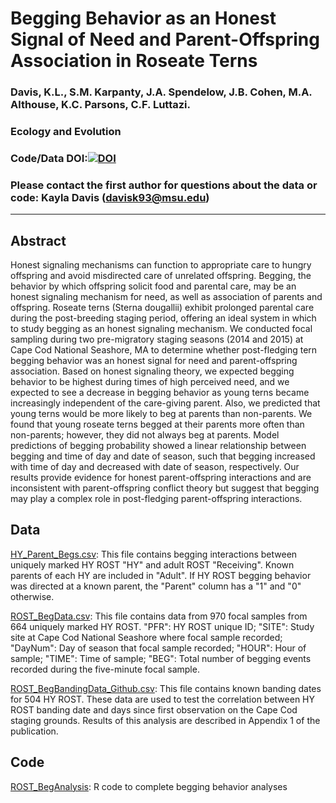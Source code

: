 # Begging Behavior as an Honest Signal of Need and Parent-Offspring Association in Roseate Terns 

### Davis, K.L., S.M. Karpanty, J.A. Spendelow, J.B. Cohen, M.A. Althouse, K.C. Parsons, C.F. Luttazi. 

### Ecology and Evolution

### Code/Data DOI:[![DOI](https://zenodo.org/badge/149470858.svg)](https://zenodo.org/badge/latestdoi/149470858)

### Please contact the first author for questions about the data or code: Kayla Davis (davisk93@msu.edu)
_______________________________________________________________________________________________________________________________________
## Abstract
Honest signaling mechanisms can function to appropriate care to hungry offspring and avoid misdirected care of unrelated offspring. Begging, the behavior by which offspring solicit food and parental care, may be an honest signaling mechanism for need, as well as association of parents and offspring. Roseate terns (Sterna dougallii) exhibit prolonged parental care during the post-breeding staging period, offering an ideal system in which to study begging as an honest signaling mechanism. We conducted focal sampling during two pre-migratory staging seasons (2014 and 2015) at Cape Cod National Seashore, MA to determine whether post-fledging tern begging behavior was an honest signal for need and parent-offspring association. Based on honest signaling theory, we expected begging behavior to be highest during times of high perceived need, and we expected to see a decrease in begging behavior as young terns became increasingly independent of the care-giving parent. Also, we predicted that young terns would be more likely to beg at parents than non-parents. We found that young roseate terns begged at their parents more often than non-parents; however, they did not always beg at parents. Model predictions of begging probability showed a linear relationship between begging and time of day and date of season, such that begging increased with time of day and decreased with date of season, respectively. Our results provide evidence for honest parent-offspring interactions and are inconsistent with parent-offspring conflict theory but suggest that begging may play a complex role in post-fledging parent-offspring interactions.    
## Data
[HY_Parent_Begs.csv](https://github.com/davisk93/ROST-Begging-Behavior/blob/master/HY_Parent_Begs.csv): This file contains begging interactions between uniquely marked HY ROST "HY" and adult ROST "Receiving". Known parents of each HY are included in "Adult". If HY ROST begging behavior was directed at a known parent, the "Parent" column has a "1" and "0" otherwise. 

[ROST_BegData.csv](https://github.com/davisk93/ROST-Begging-Behavior/blob/master/ROST_BegData.csv): This file contains data from 970 focal samples from 664 uniquely marked HY ROST. 
"PFR": HY ROST unique ID;
"SITE": Study site at Cape Cod National Seashore where focal sample recorded;
"DayNum": Day of season that focal sample recorded;
"HOUR": Hour of sample;
"TIME": Time of sample;
"BEG": Total number of begging events recorded during the five-minute focal sample.

[ROST_BegBandingData_Github.csv](https://github.com/davisk93/ROST-Begging-Behavior/blob/master/ROST_BegBandingData.csv): This file contains known banding dates for 504 HY ROST. These data are used to test the correlation between HY ROST banding date and days since first observation on the Cape Cod staging grounds. Results of this analysis are described in Appendix 1 of the publication. 
## Code
[ROST_BegAnalysis](https://github.com/davisk93/ROST-Begging-Behavior/blob/master/ROST_BegAnalysis.R): R code to complete begging behavior analyses
